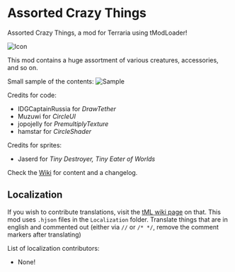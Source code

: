# Assorted Crazy Things
Assorted Crazy Things, a mod for Terraria using tModLoader!

![Icon](https://raw.githubusercontent.com/Werebearguy/AssortedCrazyThings/master/icon.png)

This mod contains a huge assortment of various creatures, accessories, and so on.

Small sample of the contents:
![Sample](https://raw.githubusercontent.com/Werebearguy/AssortedCrazyThings/master/sample.png)

Credits for code:
 * IDGCaptainRussia for *DrawTether*
 * Muzuwi for *CircleUI*
 * jopojelly for *PremultiplyTexture*
 * hamstar for *CircleShader*

Credits for sprites:
 * Jaserd for *Tiny Destroyer, Tiny Eater of Worlds*

Check the [Wiki](https://github.com/Werebearguy/AssortedCrazyThings/wiki) for content and a changelog.

## Localization
If you wish to contribute translations, visit the [tML wiki page](https://github.com/tModLoader/tModLoader/wiki/Contributing-Localization) on that.
This mod uses `.hjson` files in the `Localization` folder.
Translate things that are in english and commented out (either via `//` or `/* */`, remove the comment markers after translating)

List of localization contributors:
* None!
